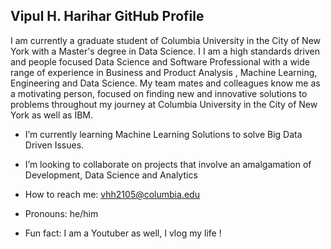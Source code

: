 ##  Vipul H. Harihar GitHub Profile
I am currently a graduate student of Columbia University in the City of New York with a Master's degree in Data Science. I
I am a high standards driven and people focused Data Science and Software Professional with a wide range of experience in Business and Product Analysis , Machine Learning, Engineering and Data Science. My team mates and colleagues know me as a motivating person, focused on finding new and innovative solutions to problems throughout my journey at Columbia University in the City of New York as well as IBM. 

- I’m currently learning Machine Learning Solutions to solve Big Data Driven Issues.    <!--img align="right" alt="GIF" src="https://cdn.dribbble.com/users/1186261/screenshots/3718681/_______.gif" width="200" height="220" /-->
  

- I’m looking to collaborate on projects that involve an amalgamation of Development, Data Science and Analytics
- How to reach me: vhh2105@columbia.edu
- Pronouns: he/him
- Fun fact: I am a Youtuber as well, I vlog my life !

<!--
![Your Repository's Stats](https://github-readme-stats.vercel.app/api?username=virslaan&show_icons=true)
## 2. Most Used Languages
![Your Repository's Stats](https://github-readme-stats.vercel.app/api/top-langs/?username=virslaan&theme=blue-green)
## 3. Contributors Badge
![Your Repository's Stats](https://contrib.rocks/image?repo=virslaan/Python)
## 5. Profile Visitor Counter
![Profile View Counter](https://komarev.com/ghpvc/?username=virslaan)
### Repository Interaction Counter - HITS
![Hits](https://hitcounter.pythonanywhere.com/count/tag.svg?url=https://github.com/virslaan/Python)

-->
